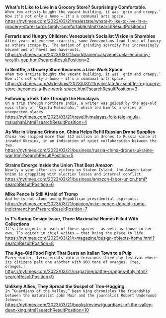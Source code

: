 **What’s It Like to Live in a Grocery Store? Surprisingly Comfortable.**\
`When two artists bought the vacant building, it was ‘grim and creepy.’ Now it’s not only a home — it’s a communal arts space.`\
https://nytimes.com/2023/03/21/realestate/whats-it-like-to-live-in-a-grocery-store-surprisingly-comfortable.html?searchResultPosition=1

**Ferraris and Hungry Children: Venezuela’s Socialist Vision in Shambles**\
`After years of extreme scarcity, some Venezuelans lead lives of luxury as others scrape by. The nation of grinding scarcity has increasingly become one of haves and have-nots.`\
https://nytimes.com/2023/03/21/world/americas/venezuela-economy-wealth-gap.html?searchResultPosition=2

**In Seattle, a Grocery Store Becomes a Live-Work Space**\
`When two artists bought the vacant building, it was ‘grim and creepy.’ Now it’s not only a home — it’s a communal arts space.`\
https://nytimes.com/slideshow/2023/03/21/realestate/in-seattle-a-grocery-store-becomes-a-live-work-space.html?searchResultPosition=3

**Following a Folk Tale Through the Himalayas**\
`On a trip through northern India, a writer was guided by the age-old epic story of “Rajula Malushahi,” which led him to a series of unexpected places.`\
https://nytimes.com/2023/03/21/travel/himalayas-folk-tale-rajula-malushahi.html?searchResultPosition=4

**As War in Ukraine Grinds on, China Helps Refill Russian Drone Supplies**\
`China has shipped more than $12 million in drones to Russia since it invaded Ukraine, in an indication of quiet collaboration between the two.`\
https://nytimes.com/2023/03/21/business/russia-china-drones-ukraine-war.html?searchResultPosition=5

**Strains Emerge Inside the Union That Beat Amazon**\
`Nearly a year after its victory on Staten Island, the Amazon Labor Union is grappling with election losses and internal conflict.`\
https://nytimes.com/2023/03/21/business/amazon-labor-union.html?searchResultPosition=6

**Mike Pence Is Still Afraid of Trump**\
`And he is not alone among Republican presidential aspirants.`\
https://nytimes.com/2023/03/21/opinion/mike-pence-donald-trump-indictment.html?searchResultPosition=7

**In T’s Spring Design Issue, Three Maximalist Homes Filled With Collections**\
`It’s the objects in each of these spaces — as well as those in her own, T’s editor in chief writes — that bring the place to life.`\
https://nytimes.com/2023/03/21/t-magazine/design-objects-home.html?searchResultPosition=8

**The Age-Old Food Fight That Beats an Italian Town to a Pulp**\
`Every winter, Ivrea erupts into a ferocious three-day festival where its citizens pelt one another with 900 tons of oranges. (Yes, oranges.)`\
https://nytimes.com/2023/03/21/magazine/battle-oranges-italy.html?searchResultPosition=9

**Unlikely Allies, They Spread the Gospel of Tree-Hugging**\
`In “Guardians of the Valley,” Dean King chronicles the friendship between the naturalist John Muir and the journalist Robert Underwood Johnson.`\
https://nytimes.com/2023/03/21/books/review/guardians-of-the-valley-dean-king.html?searchResultPosition=10

